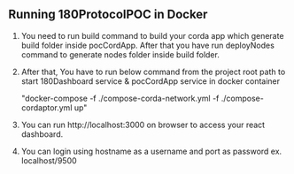 ## Running 180ProtocolPOC in Docker

1. You need to run build command to build your corda app which generate build folder inside pocCordApp. After that you
   have run deployNodes command to generate nodes folder inside build folder.

2. After that, You have to run below command from the project root path to start 180Dashboard service & pocCordApp
   service in docker container

   "docker-compose -f ./compose-corda-network.yml -f ./compose-cordaptor.yml up"

3. You can run http://localhost:3000 on browser to access your react dashboard.
4. You can login using hostname as a username and port as password ex. localhost/9500